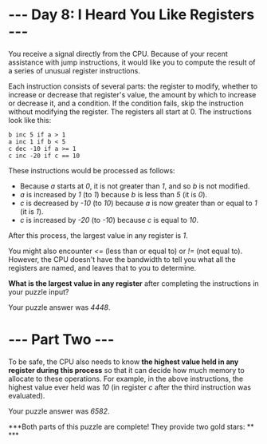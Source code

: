 # --- Day 8: I Heard You Like Registers ---

You receive a signal directly from the CPU. Because of your recent assistance with jump instructions, it would like you to compute the result of a series of unusual register instructions.

Each instruction consists of several parts: the register to modify, whether to increase or decrease that register's value, the amount by which to increase or decrease it, and a condition. If the condition fails, skip the instruction without modifying the register. The registers all start at 0. The instructions look like this:

    b inc 5 if a > 1
    a inc 1 if b < 5
    c dec -10 if a >= 1
    c inc -20 if c == 10

These instructions would be processed as follows:

- Because _a_ starts at _0_, it is not greater than _1_, and so _b_ is not modified.
- _a_ is increased by _1_ (to _1_) because _b_ is less than _5_ (it is _0_).
- _c_ is decreased by _-10_ (to _10_) because _a_ is now greater than or equal to _1_ (it is _1_).
- _c_ is increased by _-20_ (to _-10_) because _c_ is equal to _10_.

After this process, the largest value in any register is _1_.

You might also encounter _<=_ (less than or equal to) or _!=_ (not equal to). However, the CPU doesn't have the bandwidth to tell you what all the registers are named, and leaves that to you to determine.

**What is the largest value in any register** after completing the instructions in your puzzle input?

Your puzzle answer was _4448_.

# --- Part Two ---

To be safe, the CPU also needs to know **the highest value held in any register during this process** so that it can decide how much memory to allocate to these operations. For example, in the above instructions, the highest value ever held was _10_ (in register _c_ after the third instruction was evaluated).

Your puzzle answer was _6582_.

***Both parts of this puzzle are complete! They provide two gold stars: ** ***
